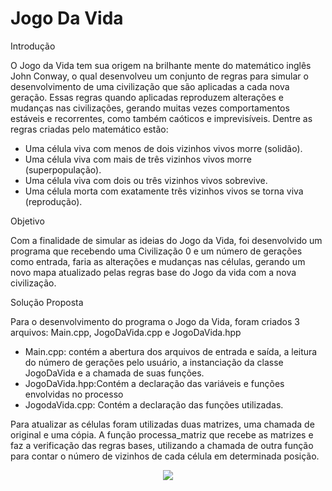 # Jogo Da Vida
Introdução
<p>O Jogo da Vida tem sua origem na brilhante mente do matemático inglês John Conway, o qual desenvolveu um conjunto de regras para simular o desenvolvimento de uma civilização que são aplicadas a cada nova geração. Essas regras quando aplicadas reproduzem alterações e mudanças nas civilizações, gerando muitas vezes comportamentos estáveis e recorrentes, como também caóticos e imprevisíveis. Dentre as regras criadas pelo matemático estão: 

- Uma célula viva com menos de dois vizinhos vivos morre (solidão).
- Uma célula viva com mais de três vizinhos vivos morre (superpopulação).
- Uma célula viva com dois ou três vizinhos vivos sobrevive.
- Uma célula morta com exatamente três vizinhos vivos se torna viva (reprodução). </p>

Objetivo
<p>Com a finalidade de simular as ideias do Jogo da Vida, foi desenvolvido um programa que recebendo uma Civilização 0 e um número de gerações como entrada, faria as alterações e mudanças nas células, gerando um novo mapa atualizado pelas regras base do Jogo da vida com a nova civilização.  </p>

Solução Proposta
<p>Para o desenvolvimento do programa o Jogo da Vida, foram criados 3 arquivos: Main.cpp, JogoDaVida.cpp e JogoDaVida.hpp

- Main.cpp: contém a abertura dos arquivos de entrada e saída, a leitura do número de gerações pelo usuário, a instanciação da classe JogoDaVida e a chamada de suas funções.
- JogoDaVida.hpp:Contém a declaração das variáveis e funções envolvidas no processo
- JogodaVida.cpp: Contém a declaração das funções utilizadas.

Para atualizar as células foram utilizadas duas matrizes, uma chamada de original e uma cópia. A função processa_matriz que recebe as matrizes e faz a verificação das regras bases, utilizando a chamada de outra função para contar o número de vizinhos de cada célula em determinada posição.
</p>


<div align=center>
<img src=width="650px">
</div>
